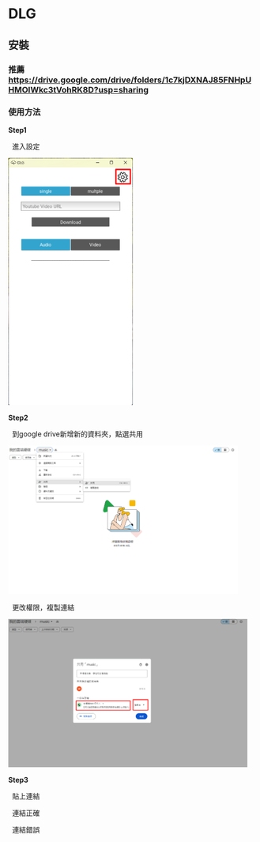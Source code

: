 # DLG
## 安裝
### 推薦 https://drive.google.com/drive/folders/1c7kjDXNAJ85FNHpUHMOIWkc3tVohRK8D?usp=sharing
### 使用方法
<p><b>Step1</b></p>
<p>&nbsp;&nbsp;進入設定</p>
<img src="https://github.com/Willy-Kuo/DLG/blob/main/img/1.png" height="500">
<p><b>Step2</b></p>
<p>&nbsp;&nbsp;到google drive新增新的資料夾，點選共用</p>
<img src="https://github.com/Willy-Kuo/DLG/blob/main/img/2.png" height="300">
<p>&nbsp;&nbsp;更改權限，複製連結</p>
<img src="https://github.com/Willy-Kuo/DLG/blob/main/img/3.png" height="300">
<p><b>Step3</b></p>
<p>&nbsp;&nbsp;貼上連結</p>
<p>&nbsp;&nbsp;連結正確</p>
<p>&nbsp;&nbsp;連結錯誤</p>
